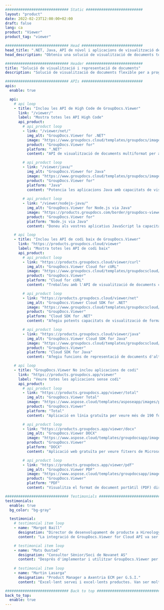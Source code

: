 ```yaml
---
############################# Static ##########################
layout: "product"
date: 2022-02-23T12:00:00+02:00
draft: false
lang: ca
product: "Viewer"
product_tag: "viewer"

############################# Head ############################
head_title: ".NET, Java, API de núvol i aplicacions de visualització de documents en línia de GroupDocs"
head_description: "Obteniu una solució de visualització de documents tot en un per a aplicacions .NET, Java i núvol. Consulteu els formats de documents habituals en línia mitjançant la funció d'arrossegar i deixar anar."

############################# Header ##########################
title: "Solució de visualització i representació de documents"
description: "Solució de visualització de documents flexible per a programadors i professionals per renderitzar i mostrar formats de fitxer àmpliament utilitzats a qualsevol lloc."

############################# APIs ############################
apis:
  enable: true

  api:
    # api loop
    - title: "Inclou les API de High Code de GroupDocs.Viewer"
      link: "/viewer/"
      label: "Mostra totes les API High Code"
      api_product:
        # api_product loop
        - link: "/viewer/net/"
          img_alt: "GroupDocs.Viewer for .NET"
          image: "https://www.groupdocs.cloud/templates/groupdocs/images/product-logos/groupdocs-viewer-net.png"
          product: "GroupDocs.Viewer for"
          platform: ".NET"
          content: "API de visualització de documents multiformat per a marcs .NET i Mono per representar més de 190 formats de fitxer populars des de les vostres aplicacions."

        # api_product loop
        - link: "/viewer/java/"
          img_alt: "GroupDocs.Viewer for Java"
          image: "https://www.groupdocs.cloud/templates/groupdocs/images/product-logos/groupdocs-viewer-java.png"
          product: "GroupDocs.Viewer for"
          platform: "Java"
          content: "Potencia les aplicacions Java amb capacitats de visualització i representació de documents per mostrar una àmplia gamma de documents, imatges i diagrames."
        
        # api_product loop
        - link: "/viewer/nodejs-java/"
          img_alt: "GroupDocs.Viewer for Node.js via Java"
          image: "https://products.groupdocs.com/border/groupdocs-viewer-nodejs-java.svg"
          product: "GroupDocs.Viewer for"
          platform: "Node.js via Java"
          content: "Doneu als vostres aplicatius JavaScript la capacitat de mostrar diversos documents de Microsoft Office, PDF i imatges per a una experiència d'usuari atractiva."

    # api loop
    - title: "Inclou les API de codi baix de GroupDocs.Viewer"
      link: "https://products.groupdocs.cloud/viewer"
      label: "Mostra totes les API de codi baix"
      api_product:
        # api_product loop
        - link: "https://products.groupdocs.cloud/viewer/curl"
          img_alt: "GroupDocs.Viewer Cloud for cURL"
          image: "https://www.groupdocs.cloud/templates/groupdocscloud/images/sdk/272x272/groupdocs_viewer-for-curl.png"
          product: "GroupDocs.Viewer"
          platform: "Cloud for cURL"
          content: "Treballeu amb l'API de visualització de documents cURL RESTful per renderitzar i mostrar ràpidament Microsoft Office, PDF i altres formats de fitxer habituals a les vostres aplicacions."

        # api_product loop
        - link: "https://products.groupdocs.cloud/viewer/net"
          img_alt: "GroupDocs.Viewer Cloud SDK for .NET"
          image: "https://www.groupdocs.cloud/templates/groupdocscloud/images/sdk/272x272/groupdocs_viewer-for-net.png"
          product: "GroupDocs.Viewer"
          platform: "Cloud SDK for .NET"
          content: "Afegiu potents capacitats de visualització de formats de documents a les aplicacions .NET mitjançant Cloud SDK per a .NET. Veure documents en HTML, PDF o com a imatge."

        # api_product loop
        - link: "https://products.groupdocs.cloud/viewer/java"
          img_alt: "GroupDocs.Viewer Cloud SDK for Java"
          image: "https://www.groupdocs.cloud/templates/groupdocscloud/images/sdk/272x272/groupdocs_viewer-for-java.png"
          product: "GroupDocs.Viewer"
          platform: "Cloud SDK for Java"
          content: "Afegiu funcions de representació de documents d'alta fidelitat a les vostres aplicacions Java amb l'SDK de visualització de documents especialment dissenyat per a Java."

    # api loop
    - title: "GroupDocs.Viewer No inclou aplicacions de codi" 
      link: "https://products.groupdocs.app/viewer"
      label: "Veure totes les aplicacions sense codi"
      api_product:
        # api_product loop
        - link: "https://products.groupdocs.app/viewer/total"
          img_alt: "GroupDocs.Viewer Total"
          image: "https://www.aspose.cloud/templates/asposeapp/images/products/logo/aspose_viewer-app.png"
          product: "GroupDocs.Viewer"
          platform: "Total"
          content: "Aplicació en línia gratuïta per veure més de 190 formats de fitxer des de qualsevol navegador que trieu."

        # api_product loop
        - link: "https://products.groupdocs.app/viewer/docx"
          img_alt: "GroupDocs.Viewer DOCX"
          image: "https://www.aspose.cloud/templates/groupdocsapp/images/products/logo/groupdocs_words-app.png"
          product: "GroupDocs.Viewer"
          platform: "DOCX"
          content: "Aplicació web gratuïta per veure fitxers de Microsoft Word en línia des de qualsevol dispositiu."

        # api_product loop
        - link: "https://products.groupdocs.app/viewer/pdf"
          img_alt: "GroupDocs.Viewer PDF"
          image: "https://www.aspose.cloud/templates/groupdocsapp/images/products/logo/groupdocs_pdf-app.png"
          product: "GroupDocs.Viewer"
          platform: "PDF"
          content: "Visualitza el format de document portàtil (PDF) directament des del teu navegador web."

############################# Testimonials ###############################
testimonials:
  enable: true
  bg_color: "bg-gray"

  testimonial:
    # testimonial item loop
    - name: "Margot Baill"
      designation: "Director de desenvolupament de producte a Hireology"
      content: "La integració de GroupDocs.Viewer for Cloud API va ser senzilla amb el seu fantàstic SDK Ruby. No hi ha tantes empreses que estiguin disposades a treballar amb nosaltres en el que volem. És una gran associació."

    # testimonial item loop
    - name: "Mats Oustad"
      designation: "Consultor Sènior/Soci de Novanet AS"
      content: "Després d'implementar i utilitzar GroupDocs.Viewer per a .NET al projecte, sembla que funciona molt bé. He provat amb molts documents i fins ara tot va bé. Tot el que hi he llançat es mostra molt bé i es veu tan bé com ho faria en un visor de PDF o MS Word."
              
    # testimonial item loop
    - name: "Martin Lasarga"
      designation: "Product Manager a Axentria ECM per G.S.I."
      content: "Excel·lent servei i excel·lents productes. Van ser molt útils i sensibles durant el procés d'implementació de GroupDocs.Viewer per a .NET, no els podem recomanar prou."

############################# Back to top ###############################
back_to_top:
  enable: true
---
```

